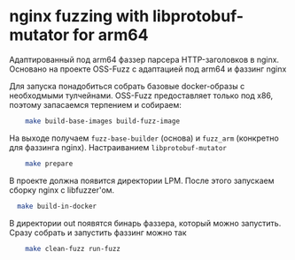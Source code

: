 # nginx fuzzing with libprotobuf-mutator for arm64

Адаптированный под arm64 фаззер парсера HTTP-заголовков в nginx. Основано на проекте OSS-Fuzz с адаптацией под arm64 и фаззинг nginx

Для запуска понадобиться собрать базовые docker-образы с необходмыми тулчейнами. OSS-Fuzz предоставляет только под x86, поэтому запасаемся терпением и собираем:

```sh
    make build-base-images build-fuzz-image
```

На выходе получаем `fuzz-base-builder` (основа) и `fuzz_arm` (конкретно для фаззинга nginx). Настраиванием `libprotobuf-mutator` 

```sh
    make prepare
```

В проекте должна появится директории LPM. После этого запускаем сборку nginx c libfuzzer'ом. 

```sh
  make build-in-docker
```

В директории out появятся бинарь фаззера, который можно запустить. Сразу собрать и запустить фаззинг можно так

```sh
    make clean-fuzz run-fuzz
```